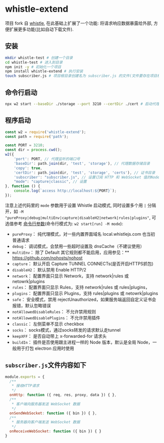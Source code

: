 # whistle-extend

项目 fork 自 [whistle](https://github.com/avwo/whistle), 在此基础上扩展了一个功能: 将请求响应数据暴露给外部, 方便扩展更多功能(比如自动下载文件).

## 安装

```bash
mkdir whistle-test # 创建一个目录
cd whistle-test # 进入到目录
npm init -y # 初始化一个项目
npm install whistle-extend # 执行安装
touch subscriber.js # 项目根目录创建名为 subscriber.js 的文件(文件要存在项目根目录下)
```

## 命令行启动

```bash
npx w2 start --baseDir ./storage --port 3210 --certDir ./cert # 启动代理
```

## 程序启动

```js
const w2 = require('whistle-extend');
const path = require('path');

const PORT = 3210;
const dir = process.cwd();
w2({
    'port': PORT, // 代理监听的端口号
    'baseDir': path.join(dir, 'test', 'storage'), // 代理数据存储目录
    'copy': true, 
    'certDir': path.join(dir, 'test', 'storage', 'certs'), // 证书目录
    'subscriber': "subscriber.js", // 设置订阅 HTTP 和 WebSocket 值的Node模块地址
    "mode": "capture|classic", // 设置
}, function () {
    console.log(`access http://localhost:${PORT}`);
});
```

注意上述代码里的 `mode` 参数用于设置 Whistle 启动模式, 同时设置多个用 `|` 分隔开，如 `-M "pureProxy|debug|multiEnv|capture|disableH2|network|rules|plugins"`, 可选值参考 [命令行参数](https://wproxy.org/whistle/options.html)(命令行模式为: `w2 start[run] -M mode`): 

* `pureProxy`： 纯代理模式，对一些内置界面域名 local.whistlejs.com 也当初普通请求
* `debug`： 调试模式，会禁用一些超时设置及 dnsCache（不建议使用）
* `multiEnv`： 除了 Default 其它规则都不能启用，应用参见：** https://github.com/nohosts/nohost
* `capture`： 默认开启 Capture TUNNEL CONNECTs(是否开启HTTPS抓包)
* `disableH2`： 默认禁用 Enable HTTP/2
* `network`： 配置界面只显示 Network，支持 network|rules 或 netowrk|plugins
* `rules`： 配置界面只显示 Rules，支持 network|rules 或 rules|plugins，
* `plugins`： 配置界面只显示 Plugins，支持 rules|plugins 或 netowrk|plugins
* `safe`： 安全模式，禁用 rejectUnauthorized，如果服务端返回自定义证书会报错，默认忽略错误
* `notAllowedDisableRules`： 不允许禁用规则
* `notAllowedDisablePlugins`： 不允许禁用插件
* `classic`： 左侧菜单不显示 checkbox
* `socks`： socks模式，通过socks转发的请求默认走tunnel
* `keepXFF`： 是否自动带上 x-forwarded-for 请求头
* `buildIn`： 插件是否使用跟主进程一样的 Node 版本，默认是全局 Node，一般用于打包 electron 应用时使用

## `subscriber.js`文件内容如下

```js
module.exports = {
  /**
   * 接收HTTP请求
   */
  onHttp: function ({ req, res, proxy, data }) { },
  /**
   * 客户端向服务器发送 WebSocket 数据
   */
  onSendWebSocket: function ({ bin }) { },
  /**
   * 服务器向客户端发送 WebSocket 数据
   */
  onReceiveWebSocket: function ({ bin }) { }
}
```